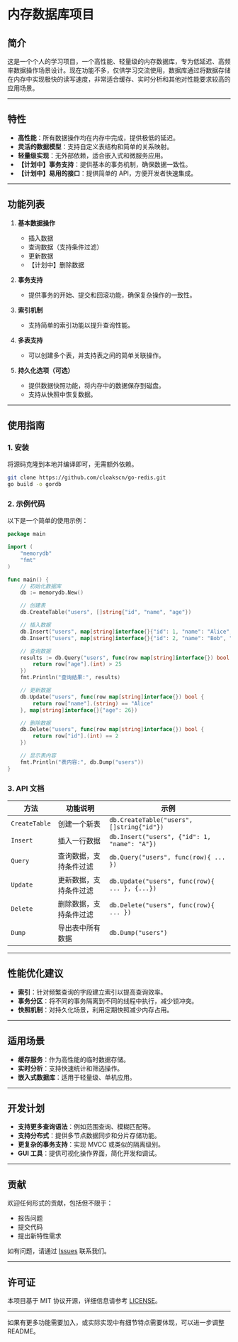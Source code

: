# 内存数据库项目

## 简介  
这是一个个人的学习项目，一个高性能、轻量级的内存数据库，专为低延迟、高频率数据操作场景设计。现在功能不多，仅供学习交流使用，数据库通过将数据存储在内存中实现极快的读写速度，非常适合缓存、实时分析和其他对性能要求较高的应用场景。

---

## 特性  
- **高性能**：所有数据操作均在内存中完成，提供极低的延迟。  
- **灵活的数据模型**：支持自定义表结构和简单的关系映射。  
- **轻量级实现**：无外部依赖，适合嵌入式和微服务应用。  
- **【计划中】事务支持**：提供基本的事务机制，确保数据一致性。  
- **【计划中】易用的接口**：提供简单的 API，方便开发者快速集成。  

---

## 功能列表  
1. **基本数据操作**  
   - 插入数据  
   - 查询数据（支持条件过滤）  
   - 更新数据  
   - 【计划中】删除数据  

2. **事务支持**  
   - 提供事务的开始、提交和回滚功能，确保复杂操作的一致性。

3. **索引机制**  
   - 支持简单的索引功能以提升查询性能。  

4. **多表支持**  
   - 可以创建多个表，并支持表之间的简单关联操作。

5. **持久化选项（可选）**  
   - 提供数据快照功能，将内存中的数据保存到磁盘。  
   - 支持从快照中恢复数据。

---

## 使用指南  

### 1. 安装  
将源码克隆到本地并编译即可，无需额外依赖。  
```bash
git clone https://github.com/cloakscn/go-redis.git
go build -o gordb
```

### 2. 示例代码  
以下是一个简单的使用示例：  

```go
package main

import (
	"memorydb"
	"fmt"
)

func main() {
	// 初始化数据库
	db := memorydb.New()

	// 创建表
	db.CreateTable("users", []string{"id", "name", "age"})

	// 插入数据
	db.Insert("users", map[string]interface{}{"id": 1, "name": "Alice", "age": 25})
	db.Insert("users", map[string]interface{}{"id": 2, "name": "Bob", "age": 30})

	// 查询数据
	results := db.Query("users", func(row map[string]interface{}) bool {
		return row["age"].(int) > 25
	})
	fmt.Println("查询结果:", results)

	// 更新数据
	db.Update("users", func(row map[string]interface{}) bool {
		return row["name"].(string) == "Alice"
	}, map[string]interface{}{"age": 26})

	// 删除数据
	db.Delete("users", func(row map[string]interface{}) bool {
		return row["id"].(int) == 2
	})

	// 显示表内容
	fmt.Println("表内容:", db.Dump("users"))
}
```

### 3. API 文档  
| 方法           | 功能说明                                     | 示例                                         |  
|----------------|--------------------------------------------|---------------------------------------------|  
| `CreateTable`  | 创建一个新表                                 | `db.CreateTable("users", []string{"id"})`   |  
| `Insert`       | 插入一行数据                                 | `db.Insert("users", {"id": 1, "name": "A"})`|  
| `Query`        | 查询数据，支持条件过滤                       | `db.Query("users", func(row){ ... })`       |  
| `Update`       | 更新数据，支持条件过滤                       | `db.Update("users", func(row){ ... }, {...})` |  
| `Delete`       | 删除数据，支持条件过滤                       | `db.Delete("users", func(row){ ... })`      |  
| `Dump`         | 导出表中所有数据                             | `db.Dump("users")`                          |  

---

## 性能优化建议  
- **索引**：针对频繁查询的字段建立索引以提高查询效率。  
- **事务分区**：将不同的事务隔离到不同的线程中执行，减少锁冲突。  
- **快照机制**：对持久化场景，利用定期快照减少内存占用。  

---

## 适用场景  
- **缓存服务**：作为高性能的临时数据存储。  
- **实时分析**：支持快速统计和筛选操作。  
- **嵌入式数据库**：适用于轻量级、单机应用。  

---

## 开发计划  
- **支持更多查询语法**：例如范围查询、模糊匹配等。  
- **支持分布式**：提供多节点数据同步和分片存储功能。  
- **更复杂的事务支持**：实现 MVCC 或类似的隔离级别。  
- **GUI 工具**：提供可视化操作界面，简化开发和调试。  

---

## 贡献  
欢迎任何形式的贡献，包括但不限于：  
- 报告问题  
- 提交代码  
- 提出新特性需求  

如有问题，请通过 [Issues](https://github.com/cloakscn/go-redis/issues) 联系我们。

---

## 许可证  
本项目基于 MIT 协议开源，详细信息请参考 [LICENSE](LICENSE)。

---

如果有更多功能需要加入，或实际实现中有细节特点需要体现，可以进一步调整 README。